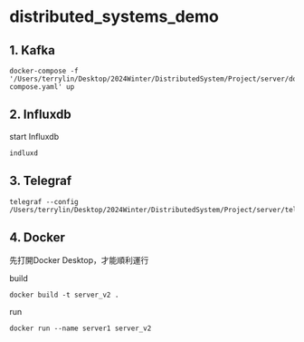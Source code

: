 # distributed_systems_demo

## 1. Kafka

```
docker-compose -f '/Users/terrylin/Desktop/2024Winter/DistributedSystem/Project/server/docker-compose.yaml' up
```


## 2. Influxdb
start Influxdb
```
indluxd
```

## 3. Telegraf
```
telegraf --config /Users/terrylin/Desktop/2024Winter/DistributedSystem/Project/server/telegraf.conf
```

## 4. Docker
先打開Docker Desktop，才能順利運行

build
```
docker build -t server_v2 .
```
run
```
docker run --name server1 server_v2
```
